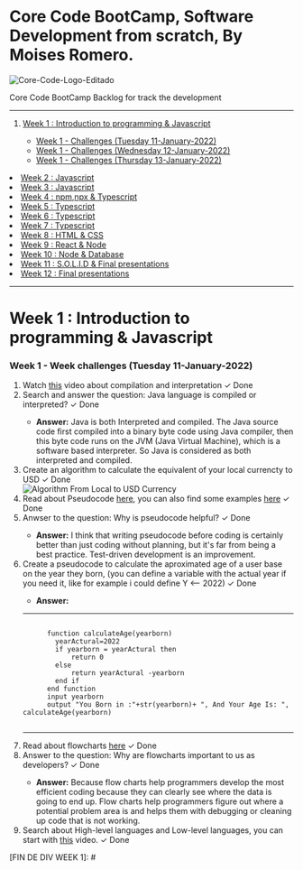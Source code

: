 # Core Code BootCamp, Software Development from scratch, By Moises Romero.

![Core-Code-Logo-Editado](https://user-images.githubusercontent.com/40069878/148991261-6cc704fc-dd51-45fa-818b-b13aa87a0be5.png)

Core Code BootCamp Backlog for track the development
<hr>
<ol>
  <li><a href="#week1" title="Goto Week 1">Week 1 : Introduction to programming & Javascript</a></li>
    <ul>
      <li><a href="#weekchanllengeTuesday-11-01-2022" title="Goto Week 1 - Challenge Tuesday">Week 1 - Challenges (Tuesday 11-January-2022)</a></li>
      <li><a href="#weekchanllengeWednesday-12-01-2022" title="Goto Week 1 - Challenge Tuesday">Week 1 - Challenges (Wednesday 12-January-2022)</a></li>
      <li><a href="#weekchanllengeThursday-13-01-2022" title="Goto Week 1 - Challenge Tuesday">Week 1 - Challenges (Thursday 13-January-2022)</a></li>
    </ul>
</ol>
<li><a href="#week2" title="Goto Week 2">Week 2 : Javascript</a></li>
<li><a href="#week3" title="Goto Week 3">Week 3 : Javascript</a></li>
<li><a href="#week4" title="Goto Week 4">Week 4 : npm,npx & Typescript</a></li>
<li><a href="#week5" title="Goto Week 5">Week 5 : Typescript</a></li>
<li><a href="#week6" title="Goto Week 6">Week 6 : Typescript</a></li>
<li><a href="#week7" title="Goto Week 7">Week 7 : Typescript</a></li>
<li><a href="#week8" title="Goto Week 8">Week 8 : HTML & CSS</a></li>
<li><a href="#week9" title="Goto Week 9">Week 9 : React & Node</a></li>
<li><a href="#week10" title="Goto Week 10">Week 10 : Node & Database</a></li>
<li><a href="#week11" title="Goto Week 11">Week 11 : S.O.L.I.D & Final presentations</a></li>
<li><a href="#week12" title="Goto Week 12">Week 12 : Final presentations</a></li>
<hr>

<div id="div-week-1">
  <h1 id="week1"><strong>Week 1 : Introduction to programming & Javascript</strong></h1>
  <div id="weekChallenges-week-1-Tuesday">
    <h3 id="weekchanllengeTuesday-11-01-2022">Week 1 - Week challenges (Tuesday 11-January-2022)</h3>
    <ol>
    <li>Watch <a href="https://www.youtube.com/watch?v=JNMy969SjyU" rel="nofollow">this</a> video about compilation and interpretation <span>&#10003; Done</span></li> 
    <li>Search and answer the question: Java language is compiled or interpreted? <span>&#10003; Done</span></li>
      <ul>
        <li><span><strong>Answer:</strong></span> Java is both Interpreted and compiled. The Java source code first compiled into a binary byte code using Java compiler, then this byte code runs on the JVM (Java Virtual Machine), which is a software based interpreter. So Java is considered as both interpreted and compiled.</li> 
      </ul> 
    <li>Create an algorithm to calculate the equivalent of your local currencty to USD <span>&#10003; Done</span></li>
      <img src="https://user-images.githubusercontent.com/40069878/149054583-32469914-1191-4c2e-9bde-1c173e2c5a27.png" alt="Algorithm From Local to USD Currency">
    <li>Read about Pseudocode <a href="https://www.freecodecamp.org/news/what-is-pseudocode-in-programming/" rel="nofollow">here</a>, you can also find some examples <a href="/corecodeio/bootcamp-from-scratch/blob/main/resources/PSEUDOCODE.md">here</a> <span>&#10003; Done</span></li>
    <li>Anwser to the question: Why is pseudocode helpful? <span>&#10003; Done</span></li>
      <ul>
        <li><span><strong>Answer:</strong></span> I think that writing pseudocode before coding is certainly better than just coding without planning, but it's far from being a best practice. Test-driven development is an improvement.</li> 
      </ul>  
    <li>Create a pseudocode to calculate the aproximated age of a user base on the year they born, (you can define a variable with the actual year if you need it, like for example i could define Y <-- 2022) <span>&#10003; Done</span></li>
      <ul><li><span><strong>Answer:</strong></span></li></ul>
      <hr>
    <pre><code>
      function calculateAge(yearborn)
        yearActural=2022
        if yearborn = yearActural then
            return 0
        else
            return yearActural -yearborn
        end if
      end function
      input yearborn
      output "You Born in :"+str(yearborn)+ ", And Your Age Is: ", calculateAge(yearborn)
    </code></pre>
    <hr>  
    <li>Read about flowcharts <a href="https://www.lucidchart.com/pages/es/que-es-un-diagrama-de-flujo" rel="nofollow">here</a> <span>&#10003; Done</span></li>
    <li>Answer to the question: Why are flowcharts important to us as developers? <span>&#10003; Done</span></li>
      <ul>
        <li><span><strong>Answer:</strong></span> Because flow charts help programmers develop the most efficient coding because they can clearly see where the data is going to end up. Flow charts help programmers figure out where a potential problem area is and helps them with debugging or cleaning up code that is not working.</li> 
      </ul>  
    <li>Search about High-level languages and Low-level languages, you can start with <a href="https://www.youtube.com/watch?v=1vRPOp5p-qs" rel="nofollow">this</a> video. <span>&#10003; Done</span></li>
    <ol>
  </div>
</div>
[FIN DE DIV WEEK 1]: # 

